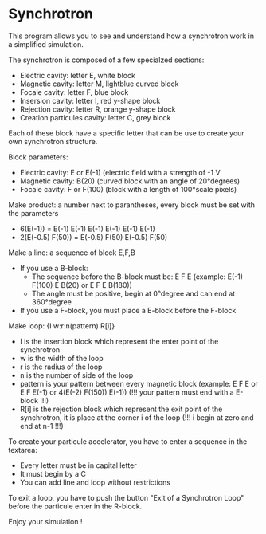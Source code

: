 # Synchrotron

This program allows you to see and understand how a synchrotron work in a simplified simulation.

The synchrotron is composed of a few specialzed sections:
- Electric cavity:            letter E, white block 
- Magnetic cavity:            letter M, lightblue curved block
- Focale cavity:              letter F, blue block
- Insersion cavity:           letter I, red y-shape block
- Rejection cavity:           letter R, orange y-shape block
- Creation particules cavity: letter C, grey block

Each of these block have a specific letter that can be use to create your own synchrotron structure.

Block parameters:
- Electric cavity: E or E(-1) (electric field with a strength of -1 V
- Magnetic cavity: B(20) (curved block with an angle of 20°degrees)
- Focale cavity: F or F(100) (block with a length of 100*scale pixels)

Make product: a number next to parantheses, every block must be set with the parameters
- 6(E(-1)) = E(-1) E(-1) E(-1) E(-1) E(-1) E(-1)
- 2(E(-0.5) F(50)) = E(-0.5) F(50) E(-0.5) F(50)

Make a line: a sequence of block E,F,B
- If you use a B-block:
  - The sequence before the B-block must be: E F E (example: E(-1) F(100) E B(20) or E F E B(180))
  - The angle must be positive, begin at 0°degree and can end at 360°degree
- If you use a F-block, you must place a E-block before the F-block

Make loop: {I w:r:n(pattern) R[i]}
- I is the insertion block which represent the enter point of the synchrotron
- w is the width of the loop
- r is the radius of the loop
- n is the number of side of the loop
- pattern is your pattern between every magnetic block (example: E F E or E F E(-1) or 4(E(-2) F(150)) E(-1))
      (!!! your pattern must end with a E-block !!!)
- R[i] is the rejection block which represent the exit point of the synchrotron, it is place at the corner i of the loop
      (!!! i begin at zero and end at n-1 !!!)

To create your particule accelerator, you have to enter a sequence in the textarea:
- Every letter must be in capital letter 
- It must begin by a C
- You can add line and loop without restrictions

To exit a loop, you have to push the button "Exit of a Synchrotron Loop" before the particule enter in the R-block.

Enjoy your simulation !
